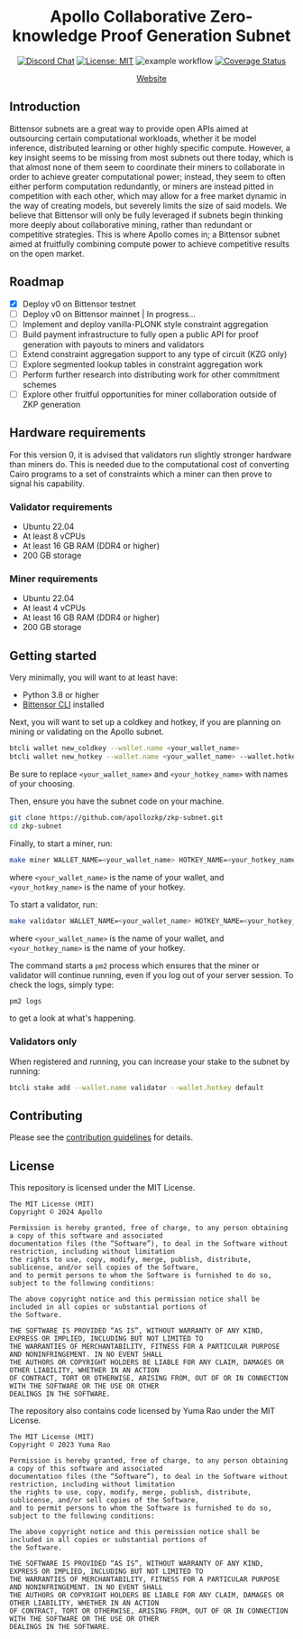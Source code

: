 <div align="center">

# **Apollo Collaborative Zero-knowledge Proof Generation Subnet**
[![Discord Chat](https://img.shields.io/discord/308323056592486420.svg)](https://discord.gg/bittensor)
[![License: MIT](https://img.shields.io/badge/License-MIT-yellow.svg)](https://opensource.org/licenses/MIT) 
![example workflow](https://github.com/apollozkp/zkp-subnet/actions/workflows/ci.yml/badge.svg)
[![Coverage Status](https://coveralls.io/repos/github/apollozkp/zkp-subnet/badge.svg?branch=main)](https://coveralls.io/github/apollozkp/zkp-subnet?branch=main)

[Website](https://apollozkp.com)

</div>

## Introduction

Bittensor subnets are a great way to provide open APIs aimed at outsourcing certain computational workloads, whether it be model inference, distributed learning or other highly specific compute. However, a key insight seems to be missing from most subnets out there today, which is that almost none of them seem to coordinate their miners to collaborate in order to achieve greater computational power; instead, they seem to often either perform computation redundantly, or miners are instead pitted in competition with each other, which may allow for a free market dynamic in the way of creating models, but severely limits the size of said models. We believe that Bittensor will only be fully leveraged if subnets begin thinking more deeply about collaborative mining, rather than redundant or competitive strategies. This is where Apollo comes in; a Bittensor subnet aimed at fruitfully combining compute power to achieve competitive results on the open market.

## Roadmap

- [x] Deploy v0 on Bittensor testnet
- [ ] Deploy v0 on Bittensor mainnet | In progress...
- [ ] Implement and deploy vanilla-PLONK style constraint aggregation
- [ ] Build payment infrastructure to fully open a public API for proof generation with payouts to miners and validators
- [ ] Extend constraint aggregation support to any type of circuit (KZG only)
- [ ] Explore segmented lookup tables in constraint aggregation work
- [ ] Perform further research into distributing work for other commitment schemes
- [ ] Explore other fruitful opportunities for miner collaboration outside of ZKP generation

## Hardware requirements

For this version 0, it is advised that validators run slightly stronger hardware than miners do. This is needed due to the computational cost of converting Cairo programs to a set of constraints which a miner can then prove to signal his capability.

### Validator requirements

- Ubuntu 22.04
- At least 8 vCPUs
- At least 16 GB RAM (DDR4 or higher)
- 200 GB storage

### Miner requirements

- Ubuntu 22.04
- At least 4 vCPUs
- At least 16 GB RAM (DDR4 or higher)
- 200 GB storage

## Getting started

Very minimally, you will want to at least have:

- Python 3.8 or higher
- [Bittensor CLI](https://github.com/opentensor/bittensor/blob/master/README.md#install) installed

Next, you will want to set up a coldkey and hotkey, if you are planning on mining or validating on the Apollo subnet.

```bash
btcli wallet new_coldkey --wallet.name <your_wallet_name>
btcli wallet new_hotkey --wallet.name <your_wallet_name> --wallet.hotkey <your_hotkey_name>
```

Be sure to replace `<your_wallet_name>` and `<your_hotkey_name>` with names of your choosing.

Then, ensure you have the subnet code on your machine.

```bash
git clone https://github.com/apollozkp/zkp-subnet.git
cd zkp-subnet
```

Finally, to start a miner, run:

```bash
make miner WALLET_NAME=<your_wallet_name> HOTKEY_NAME=<your_hotkey_name>
```

where `<your_wallet_name>` is the name of your wallet, and `<your_hotkey_name>` is the name of your hotkey.

To start a validator, run:

```bash
make validator WALLET_NAME=<your_wallet_name> HOTKEY_NAME=<your_hotkey_name>
```

where `<your_wallet_name>` is the name of your wallet, and `<your_hotkey_name>` is the name of your hotkey.

The command starts a `pm2` process which ensures that the miner or validator will continue running, even if you log out of your server session. To check the logs, simply type:

```bash
pm2 logs
```

to get a look at what's happening.

### Validators only

When registered and running, you can increase your stake to the subnet by running:

```bash
btcli stake add --wallet.name validator --wallet.hotkey default
```

## Contributing

Please see the [contribution guidelines](./contrib/CONTRIBUTING.md) for details.

## License
This repository is licensed under the MIT License.
```text
The MIT License (MIT)
Copyright © 2024 Apollo

Permission is hereby granted, free of charge, to any person obtaining a copy of this software and associated
documentation files (the “Software”), to deal in the Software without restriction, including without limitation
the rights to use, copy, modify, merge, publish, distribute, sublicense, and/or sell copies of the Software,
and to permit persons to whom the Software is furnished to do so, subject to the following conditions:

The above copyright notice and this permission notice shall be included in all copies or substantial portions of
the Software.

THE SOFTWARE IS PROVIDED “AS IS”, WITHOUT WARRANTY OF ANY KIND, EXPRESS OR IMPLIED, INCLUDING BUT NOT LIMITED TO
THE WARRANTIES OF MERCHANTABILITY, FITNESS FOR A PARTICULAR PURPOSE AND NONINFRINGEMENT. IN NO EVENT SHALL
THE AUTHORS OR COPYRIGHT HOLDERS BE LIABLE FOR ANY CLAIM, DAMAGES OR OTHER LIABILITY, WHETHER IN AN ACTION
OF CONTRACT, TORT OR OTHERWISE, ARISING FROM, OUT OF OR IN CONNECTION WITH THE SOFTWARE OR THE USE OR OTHER
DEALINGS IN THE SOFTWARE.
```

The repository also contains code licensed by Yuma Rao under the MIT License.

```text
The MIT License (MIT)
Copyright © 2023 Yuma Rao

Permission is hereby granted, free of charge, to any person obtaining a copy of this software and associated
documentation files (the “Software”), to deal in the Software without restriction, including without limitation
the rights to use, copy, modify, merge, publish, distribute, sublicense, and/or sell copies of the Software,
and to permit persons to whom the Software is furnished to do so, subject to the following conditions:

The above copyright notice and this permission notice shall be included in all copies or substantial portions of
the Software.

THE SOFTWARE IS PROVIDED “AS IS”, WITHOUT WARRANTY OF ANY KIND, EXPRESS OR IMPLIED, INCLUDING BUT NOT LIMITED TO
THE WARRANTIES OF MERCHANTABILITY, FITNESS FOR A PARTICULAR PURPOSE AND NONINFRINGEMENT. IN NO EVENT SHALL
THE AUTHORS OR COPYRIGHT HOLDERS BE LIABLE FOR ANY CLAIM, DAMAGES OR OTHER LIABILITY, WHETHER IN AN ACTION
OF CONTRACT, TORT OR OTHERWISE, ARISING FROM, OUT OF OR IN CONNECTION WITH THE SOFTWARE OR THE USE OR OTHER
DEALINGS IN THE SOFTWARE.
```

